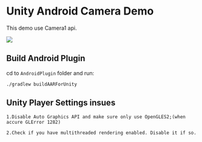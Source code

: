 # Unity Android Camera Demo

This demo use Camera1 api.

![](./screenshot.png)



## Build Android Plugin

cd to `AndroidPlugin` folder and run:

```
./gradlew buildAARForUnity
```
## Unity Player Settings insues
```
1.Disable Auto Graphics API and make sure only use OpenGLES2;(when accure GLError 1282)
```
```
2.Check if you have multithreaded rendering enabled. Disable it if so. 
```
